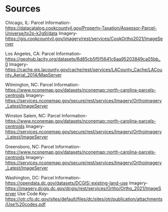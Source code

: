 # Sources

Chicago, IL:
Parcel Information- https://datacatalog.cookcountyil.gov/Property-Taxation/Assessor-Parcel-Universe/tx2p-k2g9/data
Imagery- https://gis.cookcountyil.gov/imagery/rest/services/CookOrtho2021/ImageServer

Los Angeles, CA:
Parcel Information- https://geohub.lacity.org/datasets/6d85cb5f5f5641c6aa95203849ca05bb_0
Imagery- https://cache.gis.lacounty.gov/cache/rest/services/LACounty_Cache/LACounty_Aerial_2014/MapServer

Wilmington, NC:
Parcel Information- https://www.nconemap.gov/datasets/nconemap::north-carolina-parcels-centroids
Imagery- https://services.nconemap.gov/secure/rest/services/Imagery/Orthoimagery_Latest/ImageServer

Winston Salem, NC:
Parcel Information- https://www.nconemap.gov/datasets/nconemap::north-carolina-parcels-centroids
Imagery- https://services.nconemap.gov/secure/rest/services/Imagery/Orthoimagery_Latest/ImageServer

Greensboro, NC:
Parcel Information- https://www.nconemap.gov/datasets/nconemap::north-carolina-parcels-centroids
Imagery- https://services.nconemap.gov/secure/rest/services/Imagery/Orthoimagery_Latest/ImageServer

Washington, DC:
Parcel Information- https://opendata.dc.gov/datasets/DCGIS::existing-land-use
Imagery- https://imagery.dcgis.dc.gov/dcgis/rest/services/Ortho/Ortho_2021/ImageServer
Use Code Key- https://otr.cfo.dc.gov/sites/default/files/dc/sites/otr/publication/attachments/Use%20codes.pdf
